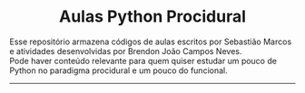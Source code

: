 <h1 align="center">Aulas Python Procidural</h1>

<div>
  <p>
  Esse repositório armazena códigos de aulas escritos por Sebastião Marcos e atividades desenvolvidas por Brendon João Campos Neves. <br>
  Pode haver conteúdo relevante para quem quiser estudar um pouco de Python no paradigma procidural e um pouco do funcional. <br>
  </p>
</div>

<hr>
